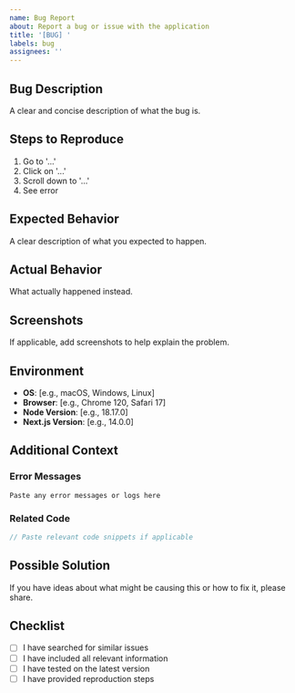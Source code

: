 ```yaml
---
name: Bug Report
about: Report a bug or issue with the application
title: '[BUG] '
labels: bug
assignees: ''
---
```


## Bug Description

A clear and concise description of what the bug is.

## Steps to Reproduce

1. Go to '...'
2. Click on '...'
3. Scroll down to '...'
4. See error

## Expected Behavior

A clear description of what you expected to happen.

## Actual Behavior

What actually happened instead.

## Screenshots

If applicable, add screenshots to help explain the problem.

## Environment

- **OS**: [e.g., macOS, Windows, Linux]
- **Browser**: [e.g., Chrome 120, Safari 17]
- **Node Version**: [e.g., 18.17.0]
- **Next.js Version**: [e.g., 14.0.0]

## Additional Context

### Error Messages

```
Paste any error messages or logs here
```

### Related Code

```typescript
// Paste relevant code snippets if applicable
```

## Possible Solution

If you have ideas about what might be causing this or how to fix it, please share.

## Checklist

- [ ] I have searched for similar issues
- [ ] I have included all relevant information
- [ ] I have tested on the latest version
- [ ] I have provided reproduction steps
